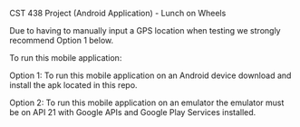 CST 438 Project (Android Application) - Lunch on Wheels

Due to having to manually input a GPS location when testing we strongly recommend Option 1 below.

To run this mobile application:

Option 1: To run this mobile application on an Android device download and install the apk located in this repo.

Option 2: To run this mobile application on an emulator the emulator must be on API 21 with Google APIs and Google Play Services installed.